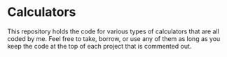 # Calculators
This repository holds the code for various types of calculators that are all coded by me. Feel free to take, borrow, or use any of them as long as you keep the code at the top of each project that is commented out.
